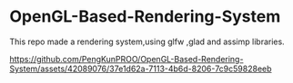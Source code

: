 # OpenGL-Based-Rendering-System
This repo made a rendering system,using glfw ,glad and assimp libraries.



https://github.com/PengKunPROO/OpenGL-Based-Rendering-System/assets/42089076/37e1d62a-7113-4b6d-8206-7c9c59828eeb

